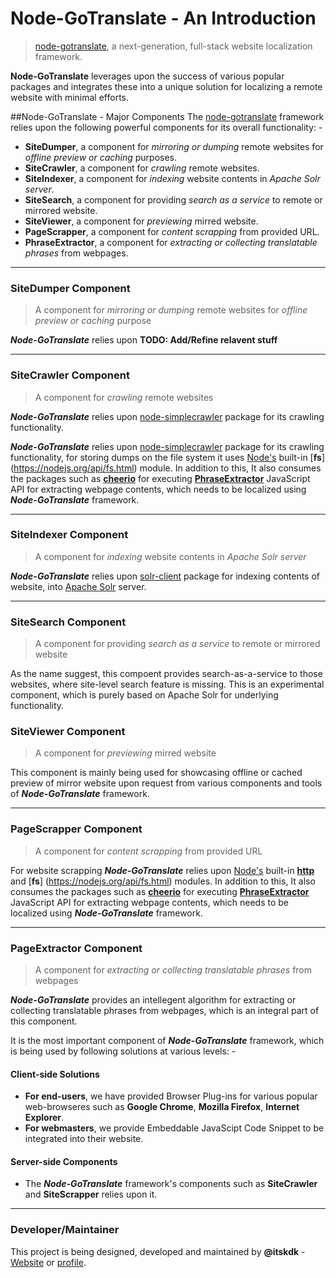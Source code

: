 # Node-GoTranslate - An Introduction
> [node-gotranslate](https://github.com/itskdk/node-gotranslate), a next-generation, full-stack website localization framework.

**Node-GoTranslate** leverages upon the success of various popular packages and integrates these into a unique solution for localizing a remote website with minimal efforts.

##Node-GoTranslate - Major Components
The [node-gotranslate](https://github.com/itskdk/node-gotranslate) framework relies upon the following powerful components for its overall functionality: - 

+ **SiteDumper**, 
  a component for _mirroring or dumping_ remote websites for _offline preview or caching_ purposes.
+ **SiteCrawler**, 
  a component for _crawling_ remote websites.
+ **SiteIndexer**, 
  a component for _indexing_ website contents in _Apache Solr server_.
+ **SiteSearch**, 
  a component for providing _search as a service_ to remote or mirrored website.
+ **SiteViewer**, 
  a component for _previewing_ mirred website.
+ **PageScrapper**, 
  a component for _content scrapping_ from provided URL.
+ **PhraseExtractor**, 
  a component for _extracting or collecting translatable phrases_ from webpages.

---
### SiteDumper Component
> A component for _mirroring or dumping_ remote websites for _offline preview or caching_ purpose

**_Node-GoTranslate_** relies upon **TODO: Add/Refine relavent stuff**

---
### SiteCrawler Component
> A component for _crawling_ remote websites

**_Node-GoTranslate_** relies upon [node-simplecrawler](https://github.com/cgiffard/node-simplecrawler) package for its crawling functionality. 

**_Node-GoTranslate_** relies upon [node-simplecrawler](https://github.com/cgiffard/node-simplecrawler) package for its crawling functionality, for storing dumps on the file system it uses [Node's](https://nodejs.org/) built-in [**fs**] (https://nodejs.org/api/fs.html) module. In addition to this, It also consumes the packages such as [**cheerio**](https://github.com/cheeriojs/cheerio) for executing [**PhraseExtractor**](https://github.com/itskdk/node-gotranslate#phraseExtractor) JavaScript API for extracting webpage contents, which needs to be localized using **_Node-GoTranslate_** framework.

---
### SiteIndexer Component
> A component for _indexing_ website contents in _Apache Solr server_

**_Node-GoTranslate_** relies upon [solr-client](https://github.com/lbdremy/solr-node-client) package for indexing contents of website, into [Apache Solr](http://lucene.apache.org/solr/) server.

---
### SiteSearch Component
> A component for providing _search as a service_ to remote or mirrored website

As the name suggest, this compoent provides search-as-a-service to those websites, where site-level search feature is missing. This is an experimental component, which is purely based on Apache Solr for underlying functionality. 

### SiteViewer Component
> A component for _previewing_ mirred website

This component is mainly being used for showcasing offline or cached preview of mirror website upon request from various components and tools of **_Node-GoTranslate_** framework. 

---
### PageScrapper Component  
> A component for _content scrapping_ from provided URL

For website scrapping **_Node-GoTranslate_** relies upon [Node's](https://nodejs.org/) built-in [**http**](https://nodejs.org/api/http.html) and [**fs**] (https://nodejs.org/api/fs.html) modules. In addition to this, It also consumes the packages such as [**cheerio**](https://github.com/cheeriojs/cheerio) for executing [**PhraseExtractor**](https://github.com/itskdk/node-gotranslate#phraseExtractor) JavaScript API for extracting webpage contents, which needs to be localized using **_Node-GoTranslate_** framework.

---
### PageExtractor Component
> A component for _extracting or collecting translatable phrases_ from webpages

**_Node-GoTranslate_** provides an intellegent algorithm for extracting or collecting translatable phrases from webpages, which is an integral part of this component. 

It is the most important component of **_Node-GoTranslate_** framework, which is being used by following solutions at various levels: -

#### Client-side Solutions
+ **For end-users**, we have provided Browser Plug-ins for various popular web-browseres such as __Google Chrome__, __Mozilla Firefox__, __Internet Explorer__.
+ **For webmasters**, we provide Embeddable JavaScipt Code Snippet to be integrated into their website.

#### Server-side Components
+ The **_Node-GoTranslate_** framework's components such as __SiteCrawler__ and __SiteScrapper__ relies upon it.

---
### Developer/Maintainer
This project is being designed, developed and maintained by **@itskdk** - [Website](https://itskdk.github.io/) or [profile](https://github.com/itskdk).
